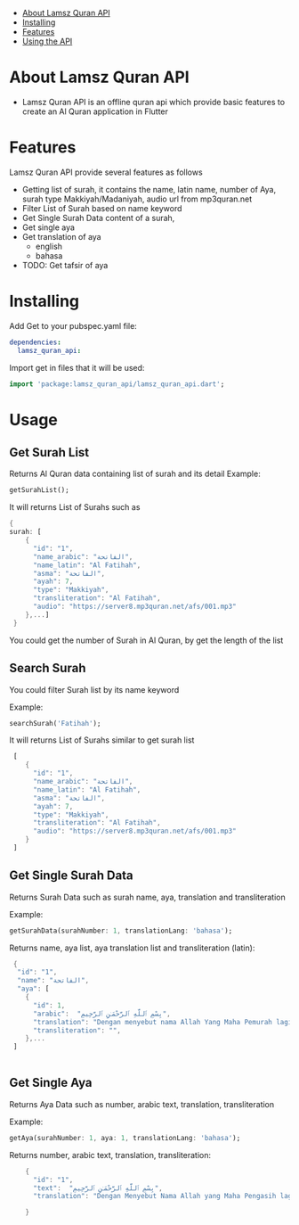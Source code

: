 - [About Lamsz Quran API](#about-lamsz-quran-api)
- [Installing](#installing)
- [Features](#features)
- [Using the API](#usage)

# About Lamsz Quran API

- Lamsz Quran API is an offline quran api which provide basic features to create an Al Quran application in Flutter

# Features

Lamsz Quran API provide several features as follows
- Getting list of surah, it contains the name, latin name, number of Aya, surah type Makkiyah/Madaniyah, audio url from mp3quran.net
- Filter List of Surah based on name keyword
- Get Single Surah Data content of a surah,
- Get single aya 
- Get translation of aya
   - english 
   - bahasa
- TODO: Get tafsir of aya

# Installing

Add Get to your pubspec.yaml file:

```yaml
dependencies:
  lamsz_quran_api:
```

Import get in files that it will be used:

```dart
import 'package:lamsz_quran_api/lamsz_quran_api.dart';
```

# Usage

## Get Surah List
Returns Al Quran data containing list of surah and its detail
Example:

```dart
getSurahList();
```

It will returns List of Surahs such as

```dart
{
surah: [
    {
      "id": "1",
      "name_arabic": "الفاتحة",
      "name_latin": "Al Fatihah",
      "asma": "الفاتحة",
      "ayah": 7,
      "type": "Makkiyah",
      "transliteration": "Al Fatihah",
      "audio": "https://server8.mp3quran.net/afs/001.mp3"
    },...]
 }
```
You could get the number of Surah in Al Quran, by get the length of the list

## Search Surah

You could filter Surah list by its name keyword

Example:

```dart
searchSurah('Fatihah');
```

It will returns List of Surahs similar to get surah list

```dart
 [
    {
      "id": "1",
      "name_arabic": "الفاتحة",
      "name_latin": "Al Fatihah",
      "asma": "الفاتحة",
      "ayah": 7,
      "type": "Makkiyah",
      "transliteration": "Al Fatihah",
      "audio": "https://server8.mp3quran.net/afs/001.mp3"
    }
 ]
```

## Get Single Surah Data
Returns Surah Data such as surah name, aya, translation and transliteration

Example:

```dart
getSurahData(surahNumber: 1, translationLang: 'bahasa');
```

Returns name, aya list, aya translation list and transliteration (latin):

```dart
 {
  "id": "1",
  "name": "الفاتحة",
  "aya": [
    {
      "id": 1,
      "arabic":  "بِسْمِ ٱللَّهِ ٱلرَّحْمَـٰنِ ٱلرَّحِيمِ",
      "translation": "Dengan menyebut nama Allah Yang Maha Pemurah lagi Maha Penyayang.",
      "transliteration": "",
    },...
 ]
  
```

## Get Single Aya
Returns Aya Data such as number, arabic text, translation, transliteration

Example:

```dart
getAya(surahNumber: 1, aya: 1, translationLang: 'bahasa');
```

 Returns number, arabic text, translation, transliteration:

```dart
    {
      "id": "1",
      "text":  "بِسْمِ ٱللَّهِ ٱلرَّحْمَـٰنِ ٱلرَّحِيمِ",
      "translation": "Dengan Menyebut Nama Allah yang Maha Pengasih lagi Maha Penyayang"

    }
```
